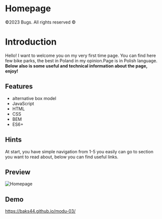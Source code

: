# Homepage
©2023 Bugs. All rights reserved ©
# Introduction
Hello! I want to welcome you on my very first time page. You can find here few bike parks, the best in Poland in my opinion.Page is in Polish language. **Below also is some useful and technical information about the page, enjoy!**

## Features
- alternative box model
- JavaScript
- HTML
- CSS
- BEM
- ES6+

## Hints
At start, you have simple navigation from 1-5 you easily can go to section you want to read about, below you can find useful links.

## Preview

![Homepage](https://github.com/Baks44/modu-03/blob/main/image/preview%20homepage.gif?raw=true)

## Demo
https://baks44.github.io/modu-03/
